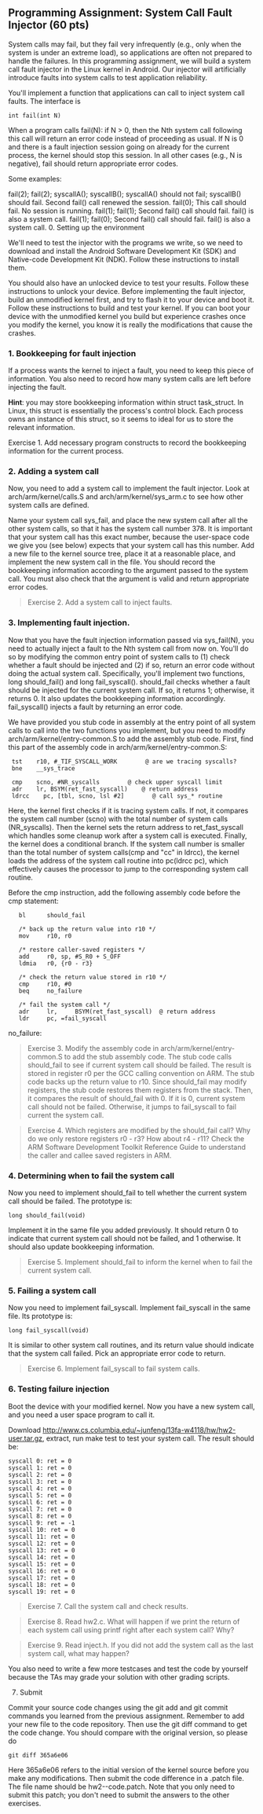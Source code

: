 ## Programming Assignment: System Call Fault Injector (60 pts)

System calls may fail, but they fail very infrequently (e.g., only when the system is under an extreme load), so applications are often not prepared to handle the failures. In this programming assignment, we will build a system call fault injector in the Linux kernel in Android. Our injector will artificially introduce faults into system calls to test application reliability.

You'll implement a function that applications can call to inject system call faults. The interface is

    int fail(int N)
When a program calls fail(N): if N > 0, then the Nth system call following this call will return an error code instead of proceeding as usual. If N is 0 and there is a fault injection session going on already for the current process, the kernel should stop this session. In all other cases (e.g., N is negative), fail should return appropriate error codes.

Some examples:

fail(2); fail(2); syscallA(); syscallB();
syscallA() should not fail; syscallB() should fail. Second fail() call renewed the session.
fail(0);
This call should fail. No session is running.
fail(1); fail(1);
Second fail() call should fail. fail() is also a system call.
fail(1); fail(0);
Second fail() call should fail. fail() is also a system call.
0. Setting up the environment

We'll need to test the injector with the programs we write, so we need to download and install the Android Software Development Kit (SDK) and Native-code Development Kit (NDK). Follow these instructions to install them.

You should also have an unlocked device to test your results. Follow these instructions to unlock your device.
Before implementing the fault injector, build an unmodified kernel first, and try to flash it to your device and boot it. Follow these instructions to build and test your kernel. If you can boot your device with the unmodified kernel you build but experience crashes once you modify the kernel, you know it is really the modifications that cause the crashes.

### 1. Bookkeeping for fault injection

If a process wants the kernel to inject a fault, you need to keep this piece of information. You also need to record how many system calls are left before injecting the fault.

__Hint__: you may store bookkeeping information within struct task_struct. In Linux, this struct is essentially the process's control block. Each process owns an instance of this struct, so it seems to ideal for us to store the relevant information.

Exercise 1. Add necessary program constructs to record the bookkeeping information for the current process.
### 2. Adding a system call

Now, you need to add a system call to implement the fault injector. Look at arch/arm/kernel/calls.S and arch/arm/kernel/sys_arm.c to see how other system calls are defined.

Name your system call sys_fail, and place the new system call after all the other system calls, so that it has the system call number 378. It is important that your system call has this exact number, because the user-space code we give you (see below) expects that your system call has this number.
Add a new file to the kernel source tree, place it at a reasonable place, and implement the new system call in the file. You should record the bookkeeping information according to the argument passed to the system call. You must also check that the argument is valid and return appropriate error codes.

> Exercise 2. Add a system call to inject faults.


### 3. Implementing fault injection.

Now that you have the fault injection information passed via sys_fail(N), you need to actually inject a fault to the Nth system call from now on. You'll do so by modifying the common entry point of system calls to (1) check whether a fault should be injected and (2) if so, return an error code without doing the actual system call. Specifically, you'll implement two functions, long should_fail() and long fail_syscall(). should_fail checks whether a fault should be injected for the current system call. If so, it returns 1; otherwise, it returns 0. It also updates the bookkeeping information accordingly. fail_syscall() injects a fault by returning an error code.

We have provided you stub code in assembly at the entry point of all system calls to call into the two functions you implement, but you need to modify arch/arm/kernel/entry-common.S to add the assembly stub code. First, find this part of the assembly code in arch/arm/kernel/entry-common.S:

     tst    r10, #_TIF_SYSCALL_WORK        @ are we tracing syscalls?
     bne    __sys_trace

     cmp    scno, #NR_syscalls        @ check upper syscall limit
     adr    lr, BSYM(ret_fast_syscall)    @ return address
     ldrcc    pc, [tbl, scno, lsl #2]        @ call sys_* routine
Here, the kernel first checks if it is tracing system calls. If not, it compares the system call number (scno) with the total number of system calls (NR_syscalls). Then the kernel sets the return address to ret_fast_syscall which handles some cleanup work after a system call is executed. Finally, the kernel does a conditional branch. If the system call number is smaller than the total number of system calls(cmp and "cc" in ldrcc), the kernel loads the address of the system call routine into pc(ldrcc pc), which effectively causes the processor to jump to the corresponding system call routine.

Before the cmp instruction, add the following assembly code before the cmp statement:

       bl      should_fail

       /* back up the return value into r10 */
       mov     r10, r0

       /* restore caller-saved registers */
       add     r0, sp, #S_R0 + S_OFF
       ldmia   r0, {r0 - r3}

       /* check the return value stored in r10 */
       cmp     r10, #0
       beq     no_failure

	   /* fail the system call */
       adr     lr,     BSYM(ret_fast_syscall)  @ return address
       ldr     pc, =fail_syscall

no_failure:

> Exercise 3. Modify the assembly code in arch/arm/kernel/entry-common.S to add the stub assembly code.
The stub code calls should_fail to see if current system call should be failed. The result is stored in register r0 per the GCC calling convention on ARM. The stub code backs up the return value to r10. Since should_fail may modify registers, the stub code restores them registers from the stack. Then, it compares the result of should_fail with 0. If it is 0, current system call should not be failed. Otherwise, it jumps to fail_syscall to fail current the system call.

> Exercise 4. Which registers are modified by the should_fail call? Why do we only restore registers r0 - r3? How about r4 - r11? Check the ARM Software Development Toolkit Reference Guide to understand the caller and callee saved registers in ARM.


### 4. Determining when to fail the system call

Now you need to implement should_fail to tell whether the current system call should be failed. The prototype is:

    long should_fail(void)
Implement it in the same file you added previously. It should return 0 to indicate that current system call should not be failed, and 1 otherwise. It should also update bookkeeping information.

> Exercise 5. Implement should_fail to inform the kernel when to fail the current system call.


### 5. Failing a system call

Now you need to implement fail_syscall. Implement fail_syscall in the same file. Its prototype is:

    long fail_syscall(void)
It is similar to other system call routines, and its return value should indicate that the system call failed. Pick an appropriate error code to return.

> Exercise 6. Implement fail_syscall to fail system calls.


### 6. Testing failure injection

Boot the device with your modified kernel. Now you have a new system call, and you need a user space program to call it.

Download http://www.cs.columbia.edu/~junfeng/13fa-w4118/hw/hw2-user.tar.gz, extract, run
    make test
to test your system call. The result should be:

```
syscall 0: ret = 0
syscall 1: ret = 0
syscall 2: ret = 0
syscall 3: ret = 0
syscall 4: ret = 0
syscall 5: ret = 0
syscall 6: ret = 0
syscall 7: ret = 0
syscall 8: ret = 0
syscall 9: ret = -1
syscall 10: ret = 0
syscall 11: ret = 0
syscall 12: ret = 0
syscall 13: ret = 0
syscall 14: ret = 0
syscall 15: ret = 0
syscall 16: ret = 0
syscall 17: ret = 0
syscall 18: ret = 0
syscall 19: ret = 0
```
> Exercise 7. Call the system call and check results.

> Exercise 8. Read hw2.c. What will happen if we print the return of each system call using printf right after each system call? Why?

> Exercise 9. Read inject.h. If you did not add the system call as the last system call, what may happen?


You also need to write a few more testcases and test the code by yourself because the TAs may grade your solution with other grading scripts.

7. Submit

Commit your source code changes using the git add and git commit commands you learned from the previous assignment. Remember to add your new file to the code repository. Then use the git diff command to get the code change. You should compare with the original version, so please do

    git diff 365a6e06
Here 365a6e06 refers to the initial version of the kernel source before you make any modifications. Then submit the code difference in a .patch file. The file name should be hw2-<your uni>-code.patch. Note that you only need to submit this patch; you don't need to submit the answers to the other exercises.
